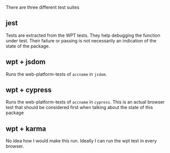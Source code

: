 There are three different test suites

## jest

Tests are extracted from the WPT tests. They help debugging the function under test.
Their failure or passing is not necessarily an indication of the state of the package.

## wpt + jsdom

Runs the web-platform-tests of `accname` in `jsdom`.

## wpt + cypress

Runs the web-platform-tests of `accname` in `cypress`. This is an actual browser
test that should be considered first when talking about the state of this package

## wpt + karma

No idea how I would make this run. Ideally I can run the wpt test in every browser.
